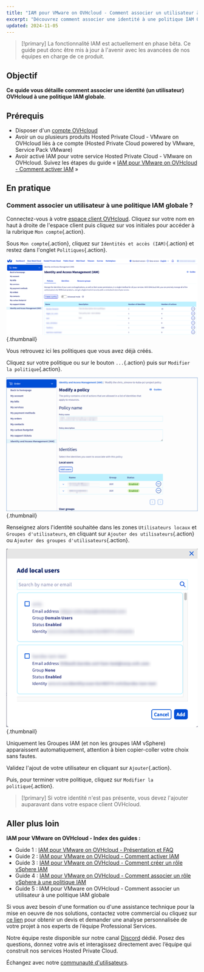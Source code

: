 ```yaml
---
title: "IAM pour VMware on OVHcloud - Comment associer un utilisateur à une politique IAM globale"
excerpt: "Découvrez comment associer une identité à une politique IAM OVHcloud"
updated: 2024-11-05
---
```


> [!primary]
> La fonctionnalité IAM est actuellement en phase bêta. Ce guide peut donc être mis à jour à l'avenir avec les avancées de nos équipes en charge de ce produit.
>

## Objectif

**Ce quide vous détaille comment associer une identité (un utilisateur) OVHcloud à une politique IAM globale**.

## Prérequis

- Disposer d'un [compte OVHcloud](/pages/account_and_service_management/account_information/ovhcloud-account-creation)
- Avoir un ou plusieurs produits Hosted Private Cloud - VMware on OVHcloud liés à ce compte (Hosted Private Cloud powered by VMware, Service Pack VMware)
- Avoir activé IAM pour votre service Hosted Private Cloud - VMware on OVHcloud. Suivez les étapes du guide « [IAM pour VMware on OVHcloud - Comment activer IAM](/pages/hosted_private_cloud/hosted_private_cloud_powered_by_vmware/vmware_iam_activation) »

## En pratique

### Comment associer un utilisateur à une politique IAM globale ?

Connectez-vous à votre [espace client OVHcloud](/links/manager). Cliquez sur votre nom en haut à droite de l'espace client puis cliquez sur vos initiales pour accéder à la rubrique `Mon compte`{.action}.

Sous `Mon compte`{.action}, cliquez sur `Identités et accès (IAM)`{.action} et restez dans l'onglet `Politiques`{.action}.

![IAM USER POLICY](images/iam_policies_resize.png){.thumbnail}

Vous retrouvez ici les politiques que vous avez déjà créés.

Cliquez sur votre politique ou sur le bouton `...`{.action} puis sur `Modifier la politique`{.action}.

![IAM USER POLICY](images/iam_policies_modify.png){.thumbnail}

Renseignez alors l'identité souhaitée dans les zones `Utilisateurs locaux` et `Groupes d'utilisateurs`, en cliquant sur `Ajouter des utilisateurs`{.action} ou `Ajouter des groupes d'utilisateurs`{.action}.

![IAM USER POLICY](images/iam_add_user.png){.thumbnail}

Uniquement les Groupes IAM (et non les groupes IAM vSphere) apparaissent automatiquement, attention à bien copier-coller votre choix sans fautes.

Validez l'ajout de votre utilisateur en cliquant sur `Ajouter`{.action}.

Puis, pour terminer votre politique, cliquez sur `Modifier la politique`{.action}.

> [!primary]
> Si votre identité n'est pas présente, vous devez l'ajouter auparavant dans votre espace client OVHcloud.

## Aller plus loin

**IAM pour VMware on OVHcloud - Index des guides :**

- Guide 1 : [IAM pour VMware on OVHcloud - Présentation et FAQ](/pages/hosted_private_cloud/hosted_private_cloud_powered_by_vmware/vmware_iam_getting_started)
- Guide 2 : [IAM pour VMware on OVHcloud - Comment activer IAM](/pages/hosted_private_cloud/hosted_private_cloud_powered_by_vmware/vmware_iam_activation)
- Guide 3 : [IAM pour VMware on OVHcloud - Comment créer un rôle vSphere IAM](/pages/hosted_private_cloud/hosted_private_cloud_powered_by_vmware/vmware_iam_role)
- Guide 4 : [IAM pour VMware on OVHcloud - Comment associer un rôle vSphere à une politique IAM](/pages/hosted_private_cloud/hosted_private_cloud_powered_by_vmware/vmware_iam_role_policy)
- Guide 5 : IAM pour VMware on OVHcloud - Comment associer un utilisateur à une politique IAM globale

Si vous avez besoin d'une formation ou d'une assistance technique pour la mise en oeuvre de nos solutions, contactez votre commercial ou cliquez sur [ce lien](/links/professional-services) pour obtenir un devis et demander une analyse personnalisée de votre projet à nos experts de l’équipe Professional Services.

Notre équipe reste disponible sur notre canal [Discord](https://discord.gg/ovh) dédié. Posez des questions, donnez votre avis et interagissez directement avec l’équipe qui construit nos services Hosted Private Cloud.

Échangez avec notre [communauté d'utilisateurs](/links/community).
